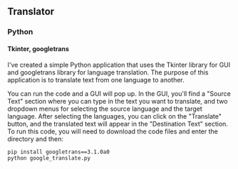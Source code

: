 <h2> Translator </h2>
<h3> Python </h3>
<h4> Tkinter, googletrans </h4>
I've created a simple Python application that uses the Tkinter library for GUI and googletrans library for language translation. The purpose of this application is to translate text from one language to another.

You can run the code and a GUI will pop up. In the GUI, you'll find a "Source Text" section where you can type in the text you want to translate, and two dropdown menus for selecting the source language and the target language. After selecting the languages, you can click on the "Translate" button, and the translated text will appear in the "Destination Text" section.
To run this code, you will need to download the code files and enter the directory and then:
 ```
 pip install googletrans==3.1.0a0
 python google_translate.py
 ```
